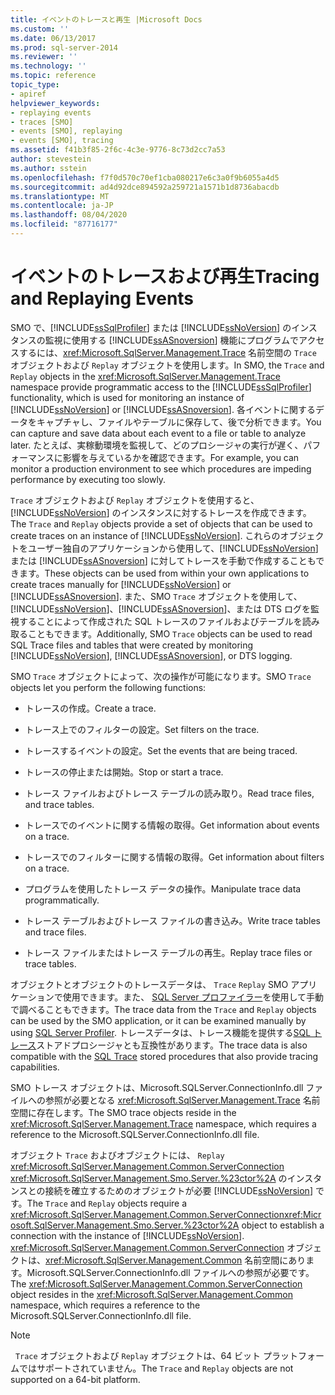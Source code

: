 ```yaml
---
title: イベントのトレースと再生 |Microsoft Docs
ms.custom: ''
ms.date: 06/13/2017
ms.prod: sql-server-2014
ms.reviewer: ''
ms.technology: ''
ms.topic: reference
topic_type:
- apiref
helpviewer_keywords:
- replaying events
- traces [SMO]
- events [SMO], replaying
- events [SMO], tracing
ms.assetid: f41b3f85-2f6c-4c3e-9776-8c73d2cc7a53
author: stevestein
ms.author: sstein
ms.openlocfilehash: f7f0d570c70ef1cba080217e6c3a0f9b6055a4d5
ms.sourcegitcommit: ad4d92dce894592a259721a1571b1d8736abacdb
ms.translationtype: MT
ms.contentlocale: ja-JP
ms.lasthandoff: 08/04/2020
ms.locfileid: "87716177"
---
```

# <a name="tracing-and-replaying-events"></a><span data-ttu-id="1ea2e-102">イベントのトレースおよび再生</span><span class="sxs-lookup"><span data-stu-id="1ea2e-102">Tracing and Replaying Events</span></span>
  <span data-ttu-id="1ea2e-103">SMO で、[!INCLUDE[ssSqlProfiler](../../../includes/sssqlprofiler-md.md)] または [!INCLUDE[ssNoVersion](../../../includes/ssnoversion-md.md)] のインスタンスの監視に使用する [!INCLUDE[ssASnoversion](../../../includes/ssasnoversion-md.md)] 機能にプログラムでアクセスするには、<xref:Microsoft.SqlServer.Management.Trace> 名前空間の `Trace` オブジェクトおよび `Replay` オブジェクトを使用します。</span><span class="sxs-lookup"><span data-stu-id="1ea2e-103">In SMO, the `Trace` and `Replay` objects in the <xref:Microsoft.SqlServer.Management.Trace> namespace provide programmatic access to the [!INCLUDE[ssSqlProfiler](../../../includes/sssqlprofiler-md.md)] functionality, which is used for monitoring an instance of [!INCLUDE[ssNoVersion](../../../includes/ssnoversion-md.md)] or [!INCLUDE[ssASnoversion](../../../includes/ssasnoversion-md.md)].</span></span> <span data-ttu-id="1ea2e-104">各イベントに関するデータをキャプチャし、ファイルやテーブルに保存して、後で分析できます。</span><span class="sxs-lookup"><span data-stu-id="1ea2e-104">You can capture and save data about each event to a file or table to analyze later.</span></span> <span data-ttu-id="1ea2e-105">たとえば、実稼動環境を監視して、どのプロシージャの実行が遅く、パフォーマンスに影響を与えているかを確認できます。</span><span class="sxs-lookup"><span data-stu-id="1ea2e-105">For example, you can monitor a production environment to see which procedures are impeding performance by executing too slowly.</span></span>  
  
 <span data-ttu-id="1ea2e-106">`Trace` オブジェクトおよび `Replay` オブジェクトを使用すると、[!INCLUDE[ssNoVersion](../../../includes/ssnoversion-md.md)] のインスタンスに対するトレースを作成できます。</span><span class="sxs-lookup"><span data-stu-id="1ea2e-106">The `Trace` and `Replay` objects provide a set of objects that can be used to create traces on an instance of [!INCLUDE[ssNoVersion](../../../includes/ssnoversion-md.md)].</span></span> <span data-ttu-id="1ea2e-107">これらのオブジェクトをユーザー独自のアプリケーションから使用して、[!INCLUDE[ssNoVersion](../../../includes/ssnoversion-md.md)] または [!INCLUDE[ssASnoversion](../../../includes/ssasnoversion-md.md)] に対してトレースを手動で作成することもできます。</span><span class="sxs-lookup"><span data-stu-id="1ea2e-107">These objects can be used from within your own applications to create traces manually for [!INCLUDE[ssNoVersion](../../../includes/ssnoversion-md.md)] or [!INCLUDE[ssASnoversion](../../../includes/ssasnoversion-md.md)].</span></span> <span data-ttu-id="1ea2e-108">また、SMO `Trace` オブジェクトを使用して、[!INCLUDE[ssNoVersion](../../../includes/ssnoversion-md.md)]、[!INCLUDE[ssASnoversion](../../../includes/ssasnoversion-md.md)]、または DTS ログを監視することによって作成された SQL トレースのファイルおよびテーブルを読み取ることもできます。</span><span class="sxs-lookup"><span data-stu-id="1ea2e-108">Additionally, SMO `Trace` objects can be used to read SQL Trace files and tables that were created by monitoring [!INCLUDE[ssNoVersion](../../../includes/ssnoversion-md.md)], [!INCLUDE[ssASnoversion](../../../includes/ssasnoversion-md.md)], or DTS logging.</span></span>  
  
 <span data-ttu-id="1ea2e-109">SMO `Trace` オブジェクトによって、次の操作が可能になります。</span><span class="sxs-lookup"><span data-stu-id="1ea2e-109">SMO `Trace` objects let you perform the following functions:</span></span>  
  
-   <span data-ttu-id="1ea2e-110">トレースの作成。</span><span class="sxs-lookup"><span data-stu-id="1ea2e-110">Create a trace.</span></span>  
  
-   <span data-ttu-id="1ea2e-111">トレース上でのフィルターの設定。</span><span class="sxs-lookup"><span data-stu-id="1ea2e-111">Set filters on the trace.</span></span>  
  
-   <span data-ttu-id="1ea2e-112">トレースするイベントの設定。</span><span class="sxs-lookup"><span data-stu-id="1ea2e-112">Set the events that are being traced.</span></span>  
  
-   <span data-ttu-id="1ea2e-113">トレースの停止または開始。</span><span class="sxs-lookup"><span data-stu-id="1ea2e-113">Stop or start a trace.</span></span>  
  
-   <span data-ttu-id="1ea2e-114">トレース ファイルおよびトレース テーブルの読み取り。</span><span class="sxs-lookup"><span data-stu-id="1ea2e-114">Read trace files, and trace tables.</span></span>  
  
-   <span data-ttu-id="1ea2e-115">トレースでのイベントに関する情報の取得。</span><span class="sxs-lookup"><span data-stu-id="1ea2e-115">Get information about events on a trace.</span></span>  
  
-   <span data-ttu-id="1ea2e-116">トレースでのフィルターに関する情報の取得。</span><span class="sxs-lookup"><span data-stu-id="1ea2e-116">Get information about filters on a trace.</span></span>  
  
-   <span data-ttu-id="1ea2e-117">プログラムを使用したトレース データの操作。</span><span class="sxs-lookup"><span data-stu-id="1ea2e-117">Manipulate trace data programmatically.</span></span>  
  
-   <span data-ttu-id="1ea2e-118">トレース テーブルおよびトレース ファイルの書き込み。</span><span class="sxs-lookup"><span data-stu-id="1ea2e-118">Write trace tables and trace files.</span></span>  
  
-   <span data-ttu-id="1ea2e-119">トレース ファイルまたはトレース テーブルの再生。</span><span class="sxs-lookup"><span data-stu-id="1ea2e-119">Replay trace files or trace tables.</span></span>  
  
 <span data-ttu-id="1ea2e-120">オブジェクトとオブジェクトのトレースデータは、 `Trace` `Replay` SMO アプリケーションで使用できます。また、 [SQL Server プロファイラー](../../../tools/sql-server-profiler/sql-server-profiler.md)を使用して手動で調べることもできます。</span><span class="sxs-lookup"><span data-stu-id="1ea2e-120">The trace data from the `Trace` and `Replay` objects can be used by the SMO application, or it can be examined manually by using [SQL Server Profiler](../../../tools/sql-server-profiler/sql-server-profiler.md).</span></span> <span data-ttu-id="1ea2e-121">トレースデータは、トレース機能を提供する[SQL トレース](../../sql-trace/sql-trace.md)ストアドプロシージャとも互換性があります。</span><span class="sxs-lookup"><span data-stu-id="1ea2e-121">The trace data is also compatible with the [SQL Trace](../../sql-trace/sql-trace.md) stored procedures that also provide tracing capabilities.</span></span>  
  
 <span data-ttu-id="1ea2e-122">SMO トレース オブジェクトは、Microsoft.SQLServer.ConnectionInfo.dll ファイルへの参照が必要となる <xref:Microsoft.SqlServer.Management.Trace> 名前空間に存在します。</span><span class="sxs-lookup"><span data-stu-id="1ea2e-122">The SMO trace objects reside in the <xref:Microsoft.SqlServer.Management.Trace> namespace, which requires a reference to the Microsoft.SQLServer.ConnectionInfo.dll file.</span></span>  
  
 <span data-ttu-id="1ea2e-123">オブジェクト `Trace` およびオブジェクトには、 `Replay` <xref:Microsoft.SqlServer.Management.Common.ServerConnection> <xref:Microsoft.SqlServer.Management.Smo.Server.%23ctor%2A> のインスタンスとの接続を確立するためのオブジェクトが必要 [!INCLUDE[ssNoVersion](../../../includes/ssnoversion-md.md)] です。</span><span class="sxs-lookup"><span data-stu-id="1ea2e-123">The `Trace` and `Replay` objects require a <xref:Microsoft.SqlServer.Management.Common.ServerConnection><xref:Microsoft.SqlServer.Management.Smo.Server.%23ctor%2A> object to establish a connection with the instance of [!INCLUDE[ssNoVersion](../../../includes/ssnoversion-md.md)].</span></span> <span data-ttu-id="1ea2e-124"><xref:Microsoft.SqlServer.Management.Common.ServerConnection> オブジェクトは、<xref:Microsoft.SqlServer.Management.Common> 名前空間にあります。Microsoft.SQLServer.ConnectionInfo.dll ファイルへの参照が必要です。</span><span class="sxs-lookup"><span data-stu-id="1ea2e-124">The <xref:Microsoft.SqlServer.Management.Common.ServerConnection> object resides in the <xref:Microsoft.SqlServer.Management.Common> namespace, which requires a reference to the Microsoft.SQLServer.ConnectionInfo.dll file.</span></span>  
  
> [!NOTE]  
>  <span data-ttu-id="1ea2e-125">  `Trace` オブジェクトおよび `Replay` オブジェクトは、64 ビット プラットフォームではサポートされていません。</span><span class="sxs-lookup"><span data-stu-id="1ea2e-125">The `Trace` and `Replay` objects are not supported on a 64-bit platform.</span></span>  
  
  
